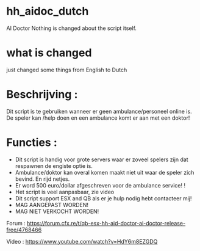# hh_aidoc_dutch
AI Doctor
Nothing is changed about the script itself.

# what is changed
just changed some things from English to Dutch

# Beschrijving :
Dit script is te gebruiken wanneer er geen ambulance/personeel online is. De speler kan /help doen en een ambulance komt er aan met een doktor!

# Functies :
- Dit script is  handig voor grote servers waar er zoveel spelers zijn dat respawnen de engiste optie is.
- Ambulance/doktor kan overal komen maakt niet uit waar de speler zich bevind. En rijd netjes.
- Er word  500 euro/dollar afgeschreven voor de ambulance service! !
- Het script is veel aanpasbaar, zie video
- Dit script support ESX and QB als er je hulp nodig hebt contacteer mij!
- MAG AANGEPAST WORDEN!
- MAG NIET VERKOCHT WORDEN! 

Forum : https://forum.cfx.re/t/qb-esx-hh-aid-doctor-ai-doctor-release-free/4768466

Video : https://www.youtube.com/watch?v=HdY6m8EZGDQ

